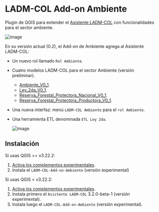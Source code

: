 # LADM-COL Add-on Ambiente

Plugin de QGIS para extender el [Asistente LADM-COL](https://github.com/SwissTierrasColombia/Asistente-LADM-COL) con funcionalidades para el sector ambiente.

![image](https://user-images.githubusercontent.com/652785/142505353-db6285db-8a4e-422e-afd6-1bbc8199a4d5.png)


En su versión actual (0.2), el Add-on de Ambiente agrega al Asistente LADM-COL:

 + Un nuevo rol llamado `Rol Ambiente`.

 + Cuatro modelos LADM-COL para el sector Ambiente (versión preliminar).
  
   + [Ambiente_V0_1](https://github.com/SwissTierrasColombia/LADM-COL-Add-on-Ambiente/blob/master/resources/models/Ambiente_V20210601.ili).
   + [Ley_2da_V0_1](https://github.com/SwissTierrasColombia/LADM-COL-Add-on-Ambiente/blob/master/resources/models/Reservas_V20210601.ili#L9).
   + [Reserva_Forestal_Protectora_Nacional_V0_1](https://github.com/SwissTierrasColombia/LADM-COL-Add-on-Ambiente/blob/master/resources/models/Reservas_V20210601.ili#L353).
   + [Reserva_Forestal_Protectora_Productora_V0_1](https://github.com/SwissTierrasColombia/LADM-COL-Add-on-Ambiente/blob/master/resources/models/Reservas_V20210601.ili#L616).

 + Una nueva interfaz: menú `LADM-COL Ambiente` para el `rol Ambiente`.

 + Una herramienta ETL denominada `ETL Ley 2da`.

   ![image](https://user-images.githubusercontent.com/652785/139499633-eefb67b4-44ef-448b-a3ad-9bbb6fa4336b.png)

## Instalación

Si usas QGIS >= v3.22.2:
  
  1. [Activa los complementos experimentales](https://docs.qgis.org/3.16/es/docs/user_manual/plugins/plugins.html#the-settings-tab). 
  2. Instala el `LADM-COL-Add-on-Ambiente` (versión experimental)


Si usas QGIS < v3.22.2:

  1. [Activa los complementos experimentales](https://docs.qgis.org/3.16/es/docs/user_manual/plugins/plugins.html#the-settings-tab). 
  2. Instala primero el `Asistente LADM-COL` 3.2.0-beta-1 (versión experimental).
  3. Instala luego el `LADM-COL-Add-on-Ambiente` (versión experimental).

